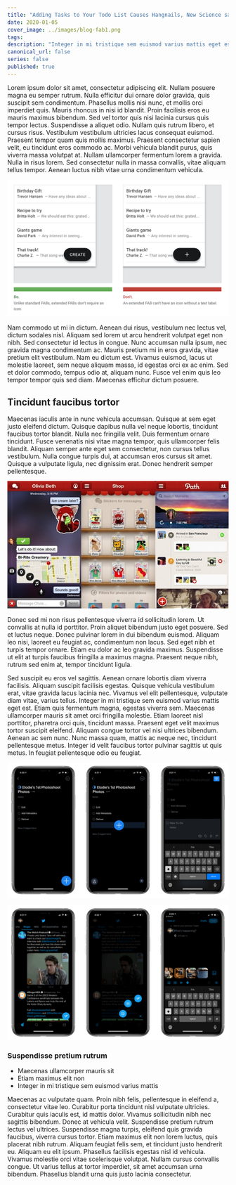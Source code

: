 ```yaml
---
title: "Adding Tasks to Your Todo List Causes Hangnails, New Science says"
date: 2020-01-05
cover_image: ../images/blog-fab1.png
tags: 
description: "Integer in mi tristique sem euismod varius mattis eget est. Etiam quis fermentum magna, egestas viverra sem. Maecenas ullamcorper mauris sit amet orci fringilla molestie."
canonical_url: false
series: false
published: true
---
```


Lorem ipsum dolor sit amet, consectetur adipiscing elit. Nullam posuere magna eu semper rutrum. Nulla efficitur dui ornare dolor gravida, quis suscipit sem condimentum. Phasellus mollis nisi nunc, et mollis orci imperdiet quis. Mauris rhoncus in nisi id blandit. Proin facilisis eros eu mauris maximus bibendum. Sed vel tortor quis nisi lacinia cursus quis tempor lectus. Suspendisse a aliquet odio. Nullam quis rutrum libero, et cursus risus. Vestibulum vestibulum ultricies lacus consequat euismod. Praesent tempor quam quis mollis maximus. Praesent consectetur sapien velit, eu tincidunt eros commodo ac. Morbi vehicula blandit purus, quis viverra massa volutpat at. Nullam ullamcorper fermentum lorem a gravida. Nulla in risus lorem. Sed consectetur nulla in massa convallis, vitae aliquam tellus tempor. Aenean luctus nibh vitae urna condimentum vehicula.

![One of Google's Material Design guidelines for using FABs.](../images/blog-fab3.jpg)

Nam commodo ut mi in dictum. Aenean dui risus, vestibulum nec lectus vel, dictum sodales nisl. Aliquam sed lorem ut arcu hendrerit volutpat eget non nibh. Sed consectetur id lectus in congue. Nunc accumsan nulla ipsum, nec gravida magna condimentum ac. Mauris pretium mi in eros gravida, vitae pretium elit vestibulum. Nam eu dictum est. Vivamus euismod, lacus ut molestie laoreet, sem neque aliquam massa, id egestas orci ex ac enim. Sed et dolor commodo, tempus odio at, aliquam nunc. Fusce vel enim quis leo tempor tempor quis sed diam. Maecenas efficitur dictum posuere.

## Tincidunt faucibus tortor

Maecenas iaculis ante in nunc vehicula accumsan. Quisque at sem eget justo eleifend dictum. Quisque dapibus nulla vel neque lobortis, tincidunt faucibus tortor blandit. Nulla nec fringilla velit. Duis fermentum ornare tincidunt. Fusce venenatis nisi vitae magna tempor, quis ullamcorper felis blandit. Aliquam semper ante eget sem consectetur, non cursus tellus vestibulum. Nulla congue turpis dui, at accumsan eros cursus sit amet. Quisque a vulputate ligula, nec dignissim erat. Donec hendrerit semper pellentesque.

![Now discontinued social app Path.](../images/blog-fab4.jpg)

Donec sed mi non risus pellentesque viverra id sollicitudin lorem. Ut convallis at nulla id porttitor. Proin aliquet bibendum justo eget posuere. Sed et luctus neque. Donec pulvinar lorem in dui bibendum euismod. Aliquam leo nisi, laoreet eu feugiat ac, condimentum non lacus. Sed eget nibh et turpis tempor ornare. Etiam eu dolor ac leo gravida maximus. Suspendisse ut elit at turpis faucibus fringilla a maximus magna. Praesent neque nibh, rutrum sed enim at, tempor tincidunt ligula.

Sed suscipit eu eros vel sagittis. Aenean ornare lobortis diam viverra facilisis. Aliquam suscipit facilisis egestas. Quisque vehicula vestibulum erat, vitae gravida lacus lacinia nec. Vivamus vel elit pellentesque, vulputate diam vitae, varius tellus. Integer in mi tristique sem euismod varius mattis eget est. Etiam quis fermentum magna, egestas viverra sem. Maecenas ullamcorper mauris sit amet orci fringilla molestie. Etiam laoreet nisl porttitor, pharetra orci quis, tincidunt massa. Praesent eget velit maximus tortor suscipit eleifend. Aliquam congue tortor vel nisi ultrices bibendum. Aenean ac sem nunc. Nunc massa quam, mattis ac neque nec, tincidunt pellentesque metus. Integer id velit faucibus tortor pulvinar sagittis ut quis metus. In feugiat pellentesque odio eu feugiat.

![Things 3's "Magic Plus" allows you to create a new todo item or new project.](../images/blog-fab1.png)

![Twitter's tweet FAB allows text, image, and GIF options.](../images/blog-fab2.png)

### Suspendisse pretium rutrum
- Maecenas ullamcorper mauris sit
- Etiam maximus elit non
- Integer in mi tristique sem euismod varius mattis

Maecenas ac vulputate quam. Proin nibh felis, pellentesque in eleifend a, consectetur vitae leo. Curabitur porta tincidunt nisl vulputate ultricies. Curabitur quis iaculis est, id mattis dolor. Vivamus sollicitudin nibh nec sagittis bibendum. Donec at vehicula velit. Suspendisse pretium rutrum lectus vel ultrices. Suspendisse magna turpis, eleifend quis gravida faucibus, viverra cursus tortor. Etiam maximus elit non lorem luctus, quis placerat nibh rutrum. Aliquam feugiat felis sem, et tincidunt justo hendrerit eu. Aliquam eu elit ipsum. Phasellus facilisis egestas nisl id vehicula. Vivamus molestie orci vitae scelerisque volutpat. Nullam cursus convallis congue. Ut varius tellus at tortor imperdiet, sit amet accumsan urna bibendum. Phasellus blandit urna quis justo lacinia consectetur.